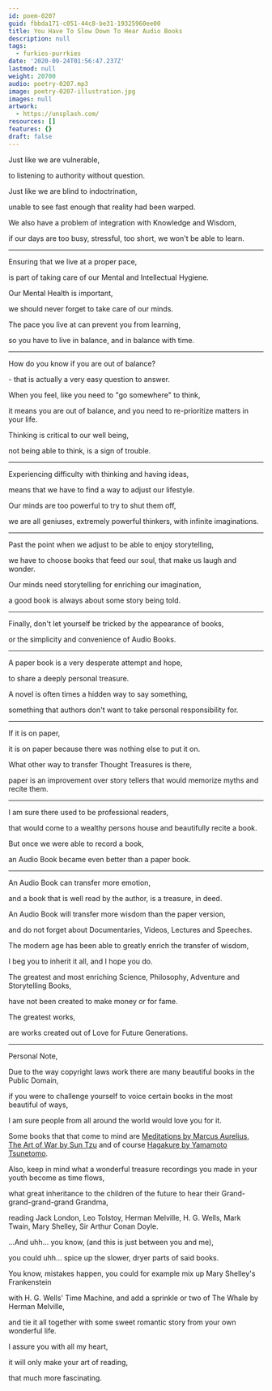 ```yaml
---
id: poem-0207
guid: fbbda171-c051-44c8-be31-19325960ee00
title: You Have To Slow Down To Hear Audio Books
description: null
tags:
  - furkies-purrkies
date: '2020-09-24T01:56:47.237Z'
lastmod: null
weight: 20700
audio: poetry-0207.mp3
image: poetry-0207-illustration.jpg
images: null
artwork:
  - https://unsplash.com/
resources: []
features: {}
draft: false
---
```


Just like we are vulnerable,

to listening to authority without question.

Just like we are blind to indoctrination,

unable to see fast enough that reality had been warped.

We also have a problem of integration with Knowledge and Wisdom,

if our days are too busy, stressful, too short, we won't be able to learn.

---

Ensuring that we live at a proper pace,

is part of taking care of our Mental and Intellectual Hygiene.

Our Mental Health is important,

we should never forget to take care of our minds.

The pace you live at can prevent you from learning,

so you have to live in balance, and in balance with time.

---

How do you know if you are out of balance?

\- that is actually a very easy question to answer.

When you feel, like you need to "go somewhere" to think,

it means you are out of balance, and you need to re-prioritize matters in your life.

Thinking is critical to our well being,

not being able to think, is a sign of trouble.

---

Experiencing difficulty with thinking and having ideas,

means that we have to find a way to adjust our lifestyle.

Our minds are too powerful to try to shut them off,

we are all geniuses, extremely powerful thinkers, with infinite imaginations.

---

Past the point when we adjust to be able to enjoy storytelling,

we have to choose books that feed our soul, that make us laugh and wonder.

Our minds need storytelling for enriching our imagination,

a good book is always about some story being told.

---

Finally, don't let yourself be tricked by the appearance of books,

or the simplicity and convenience of Audio Books.

---

A paper book is a very desperate attempt and hope,

to share a deeply personal treasure.

A novel is often times a hidden way to say something,

something that authors don't want to take personal responsibility for.

---

If it is on paper,

it is on paper because there was nothing else to put it on.

What other way to transfer Thought Treasures is there,

paper is an improvement over story tellers that would memorize myths and recite them.

---

I am sure there used to be professional readers,

that would come to a wealthy persons house and beautifully recite a book.

But once we were able to record a book,

an Audio Book became even better than a paper book.

---

An Audio Book can transfer more emotion,

and a book that is well read by the author, is a treasure, in deed.

An Audio Book will transfer more wisdom than the paper version,

and do not forget about Documentaries, Videos, Lectures and Speeches.

The modern age has been able to greatly enrich the transfer of wisdom,

I beg you to inherit it all, and I hope you do.

The greatest and most enriching Science, Philosophy, Adventure and Storytelling Books,

have not been created to make money or for fame.

The greatest works,

are works created out of Love for Future Generations.

---

Personal Note,

Due to the way copyright laws work there are many beautiful books in the Public Domain,

if you were to challenge yourself to voice certain books in the most beautiful of ways,

I am sure people from all around the world would love you for it.

Some books that that come to mind are [Meditations by Marcus Aurelius](https://en.wikipedia.org/wiki/Meditations), [The Art of War by Sun Tzu](https://en.wikipedia.org/wiki/The_Art_of_War) and of course [Hagakure by Yamamoto Tsunetomo](https://en.wikipedia.org/wiki/Hagakure).

Also, keep in mind what a wonderful treasure recordings you made in your youth become as time flows,

what great inheritance to the children of the future to hear their Grand-grand-grand-grand Grandma,

reading Jack London, Leo Tolstoy, Herman Melville, H. G. Wells, Mark Twain, Mary Shelley, Sir Arthur Conan Doyle.

...And uhh... you know, (and this is just between you and me),

you could uhh... spice up the slower, dryer parts of said books.

You know, mistakes happen, you could for example mix up Mary Shelley's Frankenstein

with H. G. Wells' Time Machine, and add a sprinkle or two of The Whale by Herman Melville,

and tie it all together with some sweet romantic story from your own wonderful life.

I assure you with all my heart,

it will only make your art of reading,

that much more fascinating.
